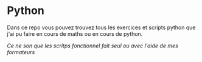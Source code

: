# Python
Dans ce repo vous pouvez trouvez tous les exercices et scripts python que j'ai pu faire en cours de maths ou en cours de python.  

*Ce ne son que les scritps fonctionnel fait seul ou avec l'aide de mes formateurs*
